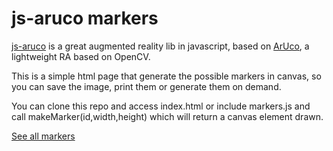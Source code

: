 # js-aruco markers

[js-aruco](https://code.google.com/p/js-aruco/) is a great augmented reality lib in javascript, based on [ArUco](http://www.uco.es/investiga/grupos/ava/node/26), a lightweight RA based on OpenCV.

This is a simple html page that generate the possible markers in canvas, so you can save the image, print them or generate them on demand.

You can clone this repo and access index.html or include markers.js and call makeMarker(id,width,height) which will return a canvas element drawn.

[See all markers](http://diogok.net/js-aruco-markers/index.html)

